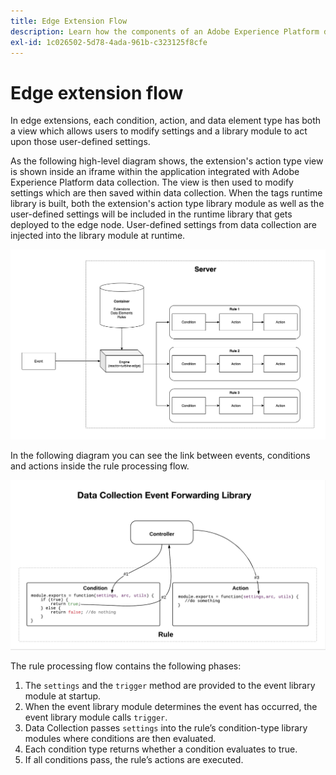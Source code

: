 ```yaml
---
title: Edge Extension Flow
description: Learn how the components of an Adobe Experience Platform data collection edge extension interact with each other at runtime.
exl-id: 1c026502-5d78-4ada-961b-c323125f8cfe
---
```

# Edge extension flow

In edge extensions, each condition, action, and data element type has both a view which allows users to modify settings and a library module to act upon those user-defined settings.

As the following high-level diagram shows, the extension's action type view is shown inside an iframe within the application integrated with Adobe Experience Platform data collection. The view is then used to modify settings which are then saved within data collection. When the tags runtime library is built, both the extension's action type library module as well as the user-defined settings will be included in the runtime library that gets deployed to the edge node. User-defined settings from data collection are injected into the library module at runtime.

![extension flow diagram](../images/flow/edge/event-processing-flow.png)

In the following diagram you can see the link between events, conditions and actions inside the rule processing flow.

![rule processing flow diagram](../images/flow/edge/rule-processing-flow.png)

The rule processing flow contains the following phases:

1. The `settings` and the `trigger` method are provided to the event library module at startup.
2. When the event library module determines the event has occurred, the event library module calls `trigger`.
3. Data Collection passes `settings` into the rule’s condition-type library modules where conditions are then evaluated.
4. Each condition type returns whether a condition evaluates to true.
5. If all conditions pass, the rule’s actions are executed.
